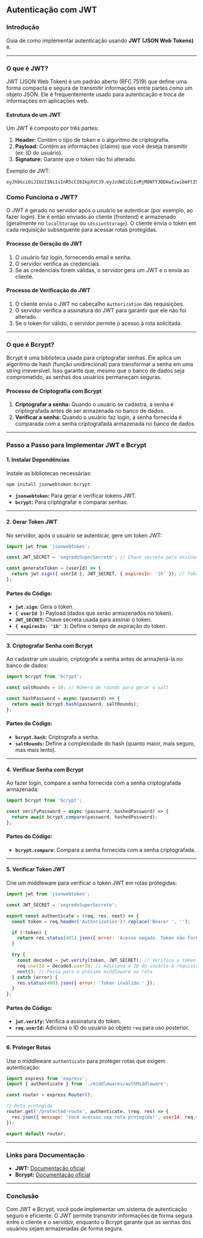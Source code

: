 ## **Autenticação com JWT**

### **Introdução**
Guia de como implementar autenticação usando **JWT (JSON Web Tokens)** e.

---

### **O que é JWT?**
JWT (JSON Web Token) é um padrão aberto (RFC 7519) que define uma forma compacta e segura de transmitir informações entre partes como um objeto JSON. Ele é frequentemente usado para autenticação e troca de informações em aplicações web.

#### **Estrutura de um JWT**
Um JWT é composto por três partes:
1. **Header:** Contém o tipo de token e o algoritmo de criptografia.
2. **Payload:** Contém as informações (claims) que você deseja transmitir (ex: ID do usuário).
3. **Signature:** Garante que o token não foi alterado.

Exemplo de JWT:
```
eyJhbGciOiJIUzI1NiIsInR5cCI6IkpXVCJ9.eyJzdWIiOiIxMjM0NTY3ODkwIiwibmFtZSI6IkpvaG4gRG9lIiwiaWF0IjoxNzA4MzQ1MTIzLCJleHAiOjE3MDgzNTUxMjN9.SflKxwRJSMeKKF2QT4fwpMeJf36POk6yJV_adQssw5c
```

### **Como Funciona o JWT?**
O JWT é gerado no servidor após o usuário se autenticar (por exemplo, ao fazer login). Ele é então enviado ao cliente (frontend) e armazenado (geralmente no `localStorage` ou `sessionStorage`). O cliente envia o token em cada requisição subsequente para acessar rotas protegidas.

#### **Processo de Geração do JWT**
1. O usuário faz login, fornecendo email e senha.
2. O servidor verifica as credenciais.
3. Se as credenciais forem válidas, o servidor gera um JWT e o envia ao cliente.

#### **Processo de Verificação do JWT**
1. O cliente envia o JWT no cabeçalho `Authorization` das requisições.
2. O servidor verifica a assinatura do JWT para garantir que ele não foi alterado.
3. Se o token for válido, o servidor permite o acesso à rota solicitada.

---

### **O que é Bcrypt?**
Bcrypt é uma biblioteca usada para criptografar senhas. Ele aplica um algoritmo de hash (função unidirecional) para transformar a senha em uma string irreversível. Isso garante que, mesmo que o banco de dados seja comprometido, as senhas dos usuários permaneçam seguras.

#### **Processo de Criptografia com Bcrypt**
1. **Criptografar a senha:** Quando o usuário se cadastra, a senha é criptografada antes de ser armazenada no banco de dados.
2. **Verificar a senha:** Quando o usuário faz login, a senha fornecida é comparada com a senha criptografada armazenada no banco de dados.

---

### **Passo a Passo para Implementar JWT e Bcrypt**

#### **1. Instalar Dependências**
Instale as bibliotecas necessárias:

```bash
npm install jsonwebtoken bcrypt
```

- **`jsonwebtoken`:** Para gerar e verificar tokens JWT.
- **`bcrypt`:** Para criptografar e comparar senhas.

---

#### **2. Gerar Token JWT**
No servidor, após o usuário se autenticar, gere um token JWT:

```javascript
import jwt from 'jsonwebtoken';

const JWT_SECRET = 'segredoSuperSecreto'; // Chave secreta para assinar o token

const generateToken = (userId) => {
  return jwt.sign({ userId }, JWT_SECRET, { expiresIn: '1h' }); // Token expira em 1 hora
};
```

#### **Partes do Código:**
- **`jwt.sign`:** Gera o token.
- **`{ userId }`:** Payload (dados que serão armazenados no token).
- **`JWT_SECRET`:** Chave secreta usada para assinar o token.
- **`{ expiresIn: '1h' }`:** Define o tempo de expiração do token.

---

#### **3. Criptografar Senha com Bcrypt**
Ao cadastrar um usuário, criptografe a senha antes de armazená-la no banco de dados:

```javascript
import bcrypt from 'bcrypt';

const saltRounds = 10; // Número de rounds para gerar o salt

const hashPassword = async (password) => {
  return await bcrypt.hash(password, saltRounds);
};
```

#### **Partes do Código:**
- **`bcrypt.hash`:** Criptografa a senha.
- **`saltRounds`:** Define a complexidade do hash (quanto maior, mais seguro, mas mais lento).

---

#### **4. Verificar Senha com Bcrypt**
Ao fazer login, compare a senha fornecida com a senha criptografada armazenada:

```javascript
import bcrypt from 'bcrypt';

const verifyPassword = async (password, hashedPassword) => {
  return await bcrypt.compare(password, hashedPassword);
};
```

#### **Partes do Código:**
- **`bcrypt.compare`:** Compara a senha fornecida com a senha criptografada.

---

#### **5. Verificar Token JWT**
Crie um middleware para verificar o token JWT em rotas protegidas:

```javascript
import jwt from 'jsonwebtoken';

const JWT_SECRET = 'segredoSuperSecreto';

export const authenticate = (req, res, next) => {
  const token = req.header('Authorization')?.replace('Bearer ', '');

  if (!token) {
    return res.status(401).json({ error: 'Acesso negado. Token não fornecido.' });
  }

  try {
    const decoded = jwt.verify(token, JWT_SECRET); // Verifica o token
    req.userId = decoded.userId; // Adiciona o ID do usuário à requisição
    next(); // Passa para o próximo middleware ou rota
  } catch (error) {
    res.status(400).json({ error: 'Token inválido.' });
  }
};
```

#### **Partes do Código:**
- **`jwt.verify`:** Verifica a assinatura do token.
- **`req.userId`:** Adiciona o ID do usuário ao objeto `req` para uso posterior.

---

#### **6. Proteger Rotas**
Use o middleware `authenticate` para proteger rotas que exigem autenticação:

```javascript
import express from 'express';
import { authenticate } from './middlewares/authMiddleware';

const router = express.Router();

// Rota protegida
router.get('/protected-route', authenticate, (req, res) => {
  res.json({ message: 'Você acessou uma rota protegida!', userId: req.userId });
});

export default router;
```

---

### **Links para Documentação**
- **JWT:** [Documentação oficial](https://jwt.io/)
- **Bcrypt:** [Documentação oficial](https://www.npmjs.com/package/bcrypt)

---

### **Conclusão**
Com JWT e Bcrypt, você pode implementar um sistema de autenticação seguro e eficiente. O JWT permite transmitir informações de forma segura entre o cliente e o servidor, enquanto o Bcrypt garante que as senhas dos usuários sejam armazenadas de forma segura.

